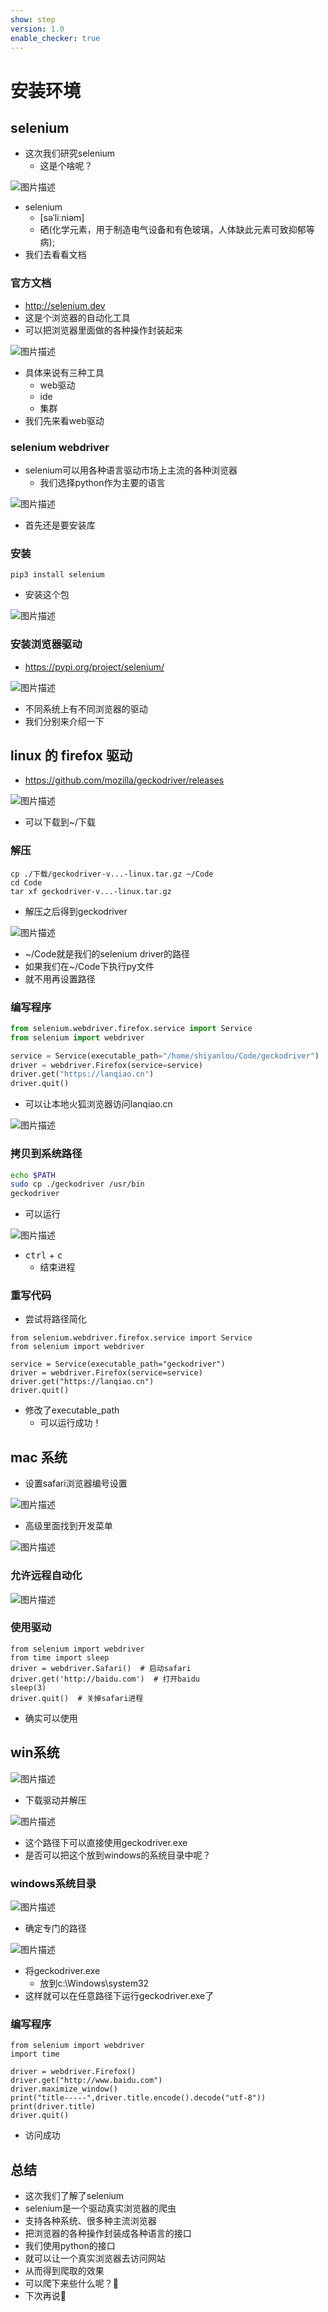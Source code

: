 ```yaml
---
show: step
version: 1.0
enable_checker: true
---
```


# 安装环境

## selenium

- 这次我们研究selenium
	- 这是个啥呢？

![图片描述](https://doc.shiyanlou.com/courses/uid1190679-20220912-1662988447606)

- selenium 	
	- [səˈliːniəm]
	- 硒(化学元素，用于制造电气设备和有色玻璃，人体缺此元素可致抑郁等病);
- 我们去看看文档

### 官方文档

- http://selenium.dev
- 这是个浏览器的自动化工具
- 可以把浏览器里面做的各种操作封装起来

![图片描述](https://doc.shiyanlou.com/courses/uid1190679-20220913-1663030859407)

- 具体来说有三种工具
	- web驱动
	- ide
	- 集群
- 我们先来看web驱动

### selenium webdriver

- selenium可以用各种语言驱动市场上主流的各种浏览器
	- 我们选择python作为主要的语言

![图片描述](https://doc.shiyanlou.com/courses/uid1190679-20220913-1663031366776)

- 首先还是要安装库

### 安装

```
pip3 install selenium
```

- 安装这个包

![图片描述](https://doc.shiyanlou.com/courses/uid1190679-20220913-1663031315821)

### 安装浏览器驱动

- https://pypi.org/project/selenium/

![图片描述](https://doc.shiyanlou.com/courses/uid1190679-20220913-1663031456239)

- 不同系统上有不同浏览器的驱动
- 我们分别来介绍一下

## linux 的 firefox 驱动

- https://github.com/mozilla/geckodriver/releases

![图片描述](https://doc.shiyanlou.com/courses/uid1190679-20220913-1663031729922)

- 可以下载到~/下载

### 解压

```
cp ./下载/geckodriver-v...-linux.tar.gz ~/Code
cd Code
tar xf geckodriver-v...-linux.tar.gz
```

- 解压之后得到geckodriver

![图片描述](https://doc.shiyanlou.com/courses/uid1190679-20220913-1663031999173)

- ~/Code就是我们的selenium driver的路径
- 如果我们在~/Code下执行py文件
- 就不用再设置路径

### 编写程序

```python
from selenium.webdriver.firefox.service import Service
from selenium import webdriver

service = Service(executable_path="/home/shiyanlou/Code/geckodriver")
driver = webdriver.Firefox(service=service)
driver.get("https://lanqiao.cn")
driver.quit()
```

- 可以让本地火狐浏览器访问lanqiao.cn

![图片描述](https://doc.shiyanlou.com/courses/uid1190679-20220913-1663032402800)

### 拷贝到系统路径

```bash
echo $PATH
sudo cp ./geckodriver /usr/bin
geckodriver
```
- 可以运行

![图片描述](https://doc.shiyanlou.com/courses/uid1190679-20231027-1698407202899)

- <kbd>ctrl</kbd> + <kbd>c</kbd>
	- 结束进程

### 重写代码

- 尝试将路径简化

```
from selenium.webdriver.firefox.service import Service
from selenium import webdriver

service = Service(executable_path="geckodriver")
driver = webdriver.Firefox(service=service)
driver.get("https://lanqiao.cn")
driver.quit()
```

- 修改了executable_path
	- 可以运行成功！

## mac 系统

- 设置safari浏览器编号设置

![图片描述](https://doc.shiyanlou.com/courses/uid1190679-20220913-1663032615566)

- 高级里面找到开发菜单

![图片描述](https://doc.shiyanlou.com/courses/uid1190679-20220913-1663032640931)

### 允许远程自动化

![图片描述](https://doc.shiyanlou.com/courses/uid1190679-20220913-1663032665339)

### 使用驱动

```
from selenium import webdriver
from time import sleep
driver = webdriver.Safari()  # 启动safari
driver.get('http://baidu.com')  # 打开baidu
sleep(3)
driver.quit()  # 关掉safari进程
```

- 确实可以使用

## win系统

![图片描述](https://doc.shiyanlou.com/courses/uid1190679-20220913-1663033340485)

- 下载驱动并解压

![图片描述](https://doc.shiyanlou.com/courses/uid1190679-20220913-1663033377999)

- 这个路径下可以直接使用geckodriver.exe
- 是否可以把这个放到windows的系统目录中呢？

### windows系统目录

![图片描述](https://doc.shiyanlou.com/courses/uid1190679-20231226-1703595733692)

- 确定专门的路径

![图片描述](https://doc.shiyanlou.com/courses/uid1190679-20231226-1703595753086)

- 将geckodriver.exe
	- 放到c:\Windows\system32
- 这样就可以在任意路径下运行geckodriver.exe了

### 编写程序

```
from selenium import webdriver
import time

driver = webdriver.Firefox()
driver.get("http://www.baidu.com")
driver.maximize_window()
print("title-----",driver.title.encode().decode("utf-8"))
print(driver.title)
driver.quit()
```

- 访问成功

## 总结

- 这次我们了解了selenium
- selenium是一个驱动真实浏览器的爬虫
- 支持各种系统、很多种主流浏览器
- 把浏览器的各种操作封装成各种语言的接口
- 我们使用python的接口
- 就可以让一个真实浏览器去访问网站
- 从而得到爬取的效果
- 可以爬下来些什么呢？🤔
- 下次再说👋